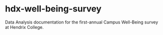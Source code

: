 # hdx-well-being-survey
Data Analysis documentation for the first-annual Campus Well-Being survey at Hendrix College. 
